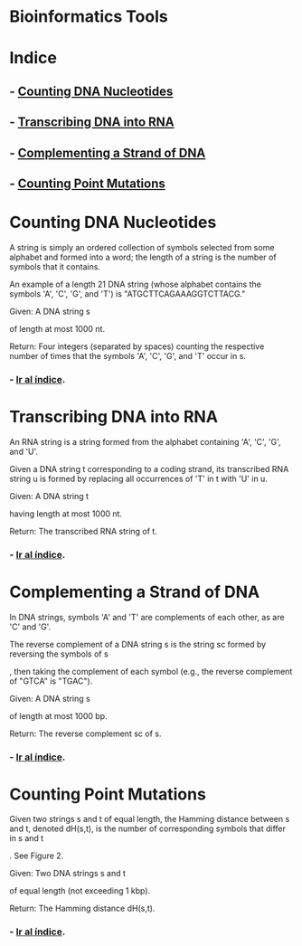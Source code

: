 # Bioinformatics Tools

# Indice

## - [Counting DNA Nucleotides](#Counting-DNA-Nucleotides)

## - [Transcribing DNA into RNA](#Transcribing-DNA-into-RNA)

## - [Complementing a Strand of DNA](#Complementing-a-Strand-of-DNA)

## - [Counting Point Mutations](#Counting-Point-Mutations)

# Counting DNA Nucleotides 

A string is simply an ordered collection of symbols selected from some alphabet and formed into a word; the length of a string is the number of symbols that it contains.

An example of a length 21 DNA string (whose alphabet contains the symbols 'A', 'C', 'G', and 'T') is "ATGCTTCAGAAAGGTCTTACG."

Given: A DNA string s

of length at most 1000 nt.

Return: Four integers (separated by spaces) counting the respective number of times that the symbols 'A', 'C', 'G', and 'T' occur in s.

### - [Ir al índice](#Indice).

# Transcribing DNA into RNA

An RNA string is a string formed from the alphabet containing 'A', 'C', 'G', and 'U'.

Given a DNA string t
corresponding to a coding strand, its transcribed RNA string u is formed by replacing all occurrences of 'T' in t with 'U' in u.

Given: A DNA string t

having length at most 1000 nt.

Return: The transcribed RNA string of t.

### - [Ir al índice](#Indice).

# Complementing a Strand of DNA

In DNA strings, symbols 'A' and 'T' are complements of each other, as are 'C' and 'G'.

The reverse complement of a DNA string s
is the string sc formed by reversing the symbols of s

, then taking the complement of each symbol (e.g., the reverse complement of "GTCA" is "TGAC").

Given: A DNA string s

of length at most 1000 bp.

Return: The reverse complement sc
of s.

### - [Ir al índice](#Indice).

# Counting Point Mutations

Given two strings s and t of equal length, the Hamming distance between s and t, denoted dH(s,t), is the number of corresponding symbols that differ in s and t

. See Figure 2.

Given: Two DNA strings s
and t

of equal length (not exceeding 1 kbp).

Return: The Hamming distance dH(s,t).

### - [Ir al índice](#Indice).
